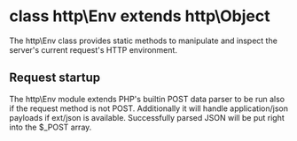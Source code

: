 # class http\Env extends http\Object

The http\Env class provides static methods to manipulate and inspect the server's current request's HTTP environment.

## Request startup

The http\Env module extends PHP's builtin POST data parser to be run also if
the request method is not POST. Additionally it will handle 
application/json payloads if ext/json is available. Successfully 
parsed JSON will be put right into the $_POST array.

